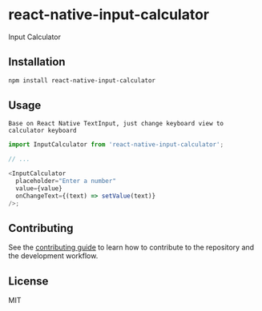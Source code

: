 # react-native-input-calculator

Input Calculator

## Installation

```sh
npm install react-native-input-calculator
```

## Usage

```
Base on React Native TextInput, just change keyboard view to calculator keyboard
```

```js
import InputCalculator from 'react-native-input-calculator';

// ...

<InputCalculator
  placeholder="Enter a number"
  value={value}
  onChangeText={(text) => setValue(text)}
/>;
```

## Contributing

See the [contributing guide](CONTRIBUTING.md) to learn how to contribute to the repository and the development workflow.

## License

MIT
